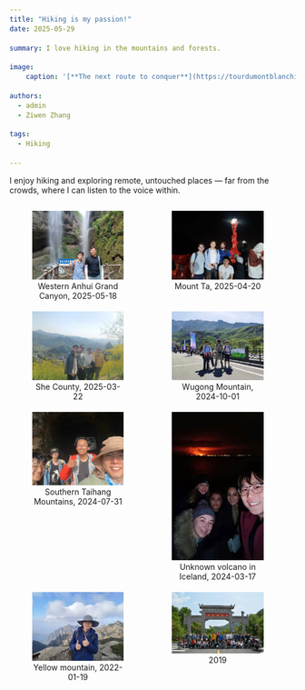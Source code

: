 ```yaml
---
title: "Hiking is my passion!"
date: 2025-05-29

summary: I love hiking in the mountains and forests.

image:
    caption: '[**The next route to conquer**](https://tourdumontblanchike.com/)'

authors:
  - admin
  - Ziwen Zhang

tags:
  - Hiking

---
```


I enjoy hiking and exploring remote, untouched places — far from the crowds, where I can listen to the voice within.

<div style="display: flex; gap: 1%; flex-wrap: wrap;">
  <figure style="width: 32%; margin-bottom: 1%;">
    <img src="./pic3.jpg" alt="Western Anhui Grand Canyon, 2025-05-18" style="width: 100%;">
    <figcaption style="text-align: center;">Western Anhui Grand Canyon, 2025-05-18</figcaption>
  </figure>
  <figure style="width: 32%; margin-bottom: 1%;">
    <img src="./pic4.jpg" alt="Mount Tai， 2025-04-20" style="width: 100%;">
    <figcaption style="text-align: center;">Mount Ta, 2025-04-20</figcaption>
  </figure>
  <figure style="width: 32%; margin-bottom: 1%;">
    <img src="./pic2.jpg" alt="She County, 2025-03-22" style="width: 100%;">
    <figcaption style="text-align: center;">She County, 2025-03-22</figcaption>
  </figure>
  <figure style="width: 32%; margin-bottom: 1%;">
    <img src="./pic1.jpg" alt="Wugong Mountain, 2024-10-01" style="width: 100%;">
    <figcaption style="text-align: center;">Wugong Mountain, 2024-10-01</figcaption>
  </figure>
  <figure style="width: 32%; margin-bottom: 1%;">
    <img src="./pic0.jpg" alt="Southern Taihang Mountains, 2024-07-31" style="width: 100%;">
    <figcaption style="text-align: center;">Southern Taihang Mountains, 2024-07-31</figcaption>
  </figure>
  <figure style="width: 32%; margin-bottom: 1%;">
    <img src="./pic5.jpg" alt="Unknown volcano in Iceland, 2024-03-17" style="width: 100%;">
    <figcaption style="text-align: center;">Unknown volcano in Iceland, 2024-03-17</figcaption>
  </figure>
  <figure style="width: 32%; margin-bottom: 1%;">
    <img src="./pic6.jpg" alt="Yellow mountain, 2022-01-19" style="width: 100%;">
    <figcaption style="text-align: center;">Yellow mountain, 2022-01-19</figcaption>
  </figure>
  <figure style="width: 32%; margin-bottom: 1%;">
    <img src="./pic7.jpg" alt="2019" style="width: 100%;">
    <figcaption style="text-align: center;">2019</figcaption>
  </figure>
</div>

<script defer src="https://cdn.commento.io/js/commento.js"></script>
<div id="commento"></div>